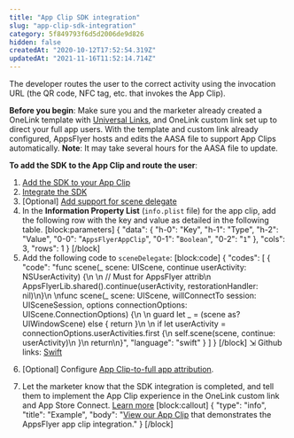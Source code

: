 ```yaml
---
title: "App Clip SDK integration"
slug: "app-clip-sdk-integration"
category: 5f849793f6d5d2006de9d826
hidden: false
createdAt: "2020-10-12T17:52:54.319Z"
updatedAt: "2021-11-16T11:52:14.714Z"
---
```

The developer routes the user to the correct activity using the invocation URL (the QR code, NFC tag, etc. that invokes the App Clip). 

**Before you begin**: Make sure you and the marketer already created a OneLink template with [Universal Links](https://dev.appsflyer.com/hc/docs/initial-setup-2#procedures-for-ios-universal-links), and OneLink custom link set up to direct your full app users. With the template and custom link already configured, AppsFlyer hosts and edits the AASA file to support App Clips automatically. **Note**: It may take several hours for the AASA file to update.

**To add the SDK to the App Clip and route the user**:

1. [Add the SDK to your App Clip](https://dev.appsflyer.com/hc/docs/install-ios-sdk)
2. [Integrate the SDK](https://dev.appsflyer.com/hc/docs/integrate-ios-sdk)
3. [Optional] [Add support for scene delegate](https://dev.appsflyer.com/hc/docs/integrate-ios-sdk#add-scenedelegate-support)
4. In the **Information Property List** (`info.plist` file) for the app clip, add the following row with the key and value as detailed in the following table.
[block:parameters]
{
  "data": {
    "h-0": "Key",
    "h-1": "Type",
    "h-2": "Value",
    "0-0": "`AppsFlyerAppClip`",
    "0-1": "`Boolean`",
    "0-2": "`1`"
  },
  "cols": 3,
  "rows": 1
}
[/block]
5. Add the following code to `sceneDelegate`:
[block:code]
{
  "codes": [
    {
      "code": "func scene(_ scene: UIScene, continue userActivity: NSUserActivity) {\n        \n    // Must for AppsFlyer attrib\n    AppsFlyerLib.shared().continue(userActivity, restorationHandler: nil)\n}\n    \nfunc scene(_ scene: UIScene, willConnectTo session: UISceneSession, options connectionOptions: UIScene.ConnectionOptions) {\n        \n    guard let _ = (scene as? UIWindowScene) else { return }\n        \n    if let userActivity = connectionOptions.userActivities.first {\n       self.scene(scene, continue: userActivity)\n    }\n    return\n}",
      "language": "swift"
    }
  ]
}
[/block]
⇲ Github links: [Swift][scene_swift]

[scene_swift]: https://github.com/AppsFlyerSDK/appsflyer-apple-app-clips-sample-app/blob/01f91d8052f89baf27ad9b750e718e20b1b9d155/Fruit%20AppClip/SceneDelegate.swift#L18-L32

6. [Optional] Configure [App Clip-to-full app attribution](https://dev.appsflyer.com/hc/docs/app-clip-to-full-app-install).

7. Let the marketer know that the SDK integration is completed, and tell them to implement the App Clip experience in the OneLink custom link and App Store Connect. [Learn more](https://support.appsflyer.com/hc/en-us/articles/360014262358-Apple-App-Clips-integration-guide#app-clip-implementation) 
[block:callout]
{
  "type": "info",
  "title": "Example",
  "body": "[View our App Clip](https://github.com/AppsFlyerSDK/appsflyer-apple-app-clips-sample-app) that demonstrates the AppsFlyer app clip integration."
}
[/block]